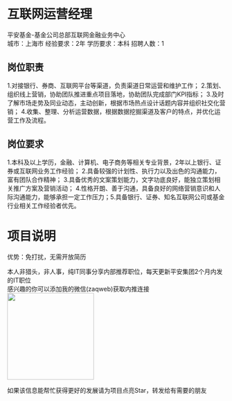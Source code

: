 # 互联网运营经理
平安基金-基金公司总部互联网金融业务中心  
城市：上海市 经验要求：2年 学历要求：本科  招聘人数：1

## 岗位职责
1.对接银行、券商、互联网平台等渠道，负责渠道日常运营和维护工作；
 2.策划、组织线上营销，协助团队推进重点项目落地，协助团队完成部门KPI指标；
 3.及时了解市场走势及同业动态，主动创新，根据市场热点设计话题内容并组织社交化营销；
 4.收集、整理、分析运营数据，根据数据挖掘渠道及客户的特点，并优化运营工作及流程。

## 岗位要求
1.本科及以上学历，金融、计算机、电子商务等相关专业背景，2年以上银行、证券或互联网业务工作经验；
 2.具备较强的计划性、执行力以及出色的沟通能力，富有团队合作精神；
 3.具备优秀的文案策划能力，文字功底良好，能独立策划相关推广方案及营销活动；
 4.性格开朗、善于沟通，具备良好的网络营销意识和人际沟通能力，能够承担一定工作压力；5.具备银行、证券、知名互联网公司或基金行业相关工作经验者优先。

# 项目说明

优势：免打扰，无需开放简历

本人非猎头，非人事，纯IT同事分享内部推荐职位，每天更新平安集团2个月内发的IT职位  
感兴趣的你可以添加我的微信(zaqweb)获取内推连接  
<img src="https://github.com/zaqweb/PA-IT-JOBS/blob/master/WechatICode.jpeg"  height="200" width="200">

如果该信息能帮忙获得更好的发展请为项目点亮Star，转发给有需要的朋友




